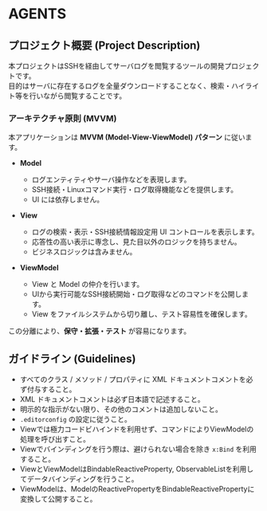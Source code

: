 # AGENTS

## プロジェクト概要 (Project Description)

本プロジェクトはSSHを経由してサーバログを閲覧するツールの開発プロジェクトです。  
目的はサーバに存在するログを全量ダウンロードすることなく、検索・ハイライト等を行いながら閲覧することです。  

### アーキテクチャ原則 (MVVM)

本アプリケーションは **MVVM (Model-View-ViewModel) パターン** に従います。

- **Model**

  - ログエンティティやサーバ操作などを表現します。
  - SSH接続・Linuxコマンド実行・ログ取得機能などを提供します。
  - UI には依存しません。

- **View**

  - ログの検索・表示・SSH接続情報設定用 UI コントロールを表示します。
  - 応答性の高い表示に専念し、見た目以外のロジックを持ちません。
  - ビジネスロジックは含みません。

- **ViewModel**
  - View と Model の仲介を行います。
  - UIから実行可能なSSH接続開始・ログ取得などのコマンドを公開します。
  - View をファイルシステムから切り離し、テスト容易性を確保します。

この分離により、**保守・拡張・テスト** が容易になります。

## ガイドライン (Guidelines)

- すべてのクラス / メソッド / プロパティに XML ドキュメントコメントを必ず付与すること。
- XML ドキュメントコメントは必ず日本語で記述すること。
- 明示的な指示がない限り、その他のコメントは追加しないこと。
- `.editorconfig` の設定に従うこと。
- Viewでは極力コードビハインドを利用せず、コマンドによりViewModelの処理を呼び出すこと。
- Viewでバインディングを行う際は、避けられない場合を除き `x:Bind` を利用すること。
- ViewとViewModelはBindableReactiveProperty, ObservableListを利用してデータバインディングを行うこと。
- ViewModelは、ModelのReactivePropertyをBindableReactivePropertyに変換して公開すること。